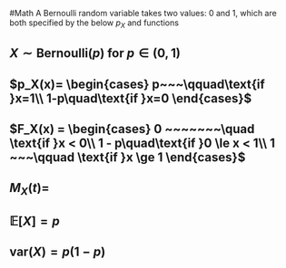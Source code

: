 #Math 
A Bernoulli random variable takes two values: $0$ and $1$, which are both specified by the below $p_X$ and functions
## $X\sim\text{Bernoulli}(p)\text{ for }p\in (0,1)$
## $p_X(x)= \begin{cases} p~~~\qquad\text{if }x=1\\ 1-p\quad\text{if }x=0 \end{cases}$
## $F_X(x) = \begin{cases} 0 ~~~~~~~\quad \text{if }x < 0\\ 1 - p\quad\text{if }0 \le x < 1\\ 1 ~~~\qquad \text{if }x \ge 1 \end{cases}$

## $M_X(t) =$
## $\mathbb{E}[X]=p$
## $\text{var}(X)=p(1-p)$